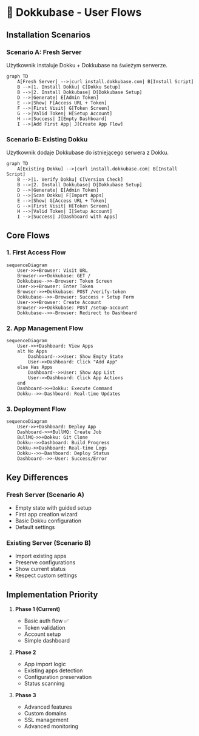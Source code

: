 # 🚀 Dokkubase - User Flows

## Installation Scenarios

### Scenario A: Fresh Server
Użytkownik instaluje Dokku + Dokkubase na świeżym serwerze.

```mermaid
graph TD
    A[Fresh Server] -->|curl install.dokkubase.com| B[Install Script]
    B -->|1. Install Dokku| C[Dokku Setup]
    B -->|2. Install Dokkubase| D[Dokkubase Setup]
    D -->|Generate| E[Admin Token]
    E -->|Show| F[Access URL + Token]
    F -->|First Visit| G[Token Screen]
    G -->|Valid Token| H[Setup Account]
    H -->|Success| I[Empty Dashboard]
    I -->|Add First App| J[Create App Flow]
```

### Scenario B: Existing Dokku
Użytkownik dodaje Dokkubase do istniejącego serwera z Dokku.

```mermaid
graph TD
    A[Existing Dokku] -->|curl install.dokkubase.com| B[Install Script]
    B -->|1. Verify Dokku| C[Version Check]
    B -->|2. Install Dokkubase| D[Dokkubase Setup]
    D -->|Generate| E[Admin Token]
    D -->|Scan Dokku| F[Import Apps]
    E -->|Show| G[Access URL + Token]
    G -->|First Visit| H[Token Screen]
    H -->|Valid Token| I[Setup Account]
    I -->|Success| J[Dashboard with Apps]
```

## Core Flows

### 1. First Access Flow
```mermaid
sequenceDiagram
    User->>+Browser: Visit URL
    Browser->>+Dokkubase: GET /
    Dokkubase-->>-Browser: Token Screen
    User->>+Browser: Enter Token
    Browser->>+Dokkubase: POST /verify-token
    Dokkubase-->>-Browser: Success + Setup Form
    User->>+Browser: Create Account
    Browser->>+Dokkubase: POST /setup-account
    Dokkubase-->>-Browser: Redirect to Dashboard
```

### 2. App Management Flow
```mermaid
sequenceDiagram
    User->>+Dashboard: View Apps
    alt No Apps
        Dashboard-->>User: Show Empty State
        User->>Dashboard: Click "Add App"
    else Has Apps
        Dashboard-->>User: Show App List
        User->>Dashboard: Click App Actions
    end
    Dashboard->>+Dokku: Execute Command
    Dokku-->>-Dashboard: Real-time Updates
```

### 3. Deployment Flow
```mermaid
sequenceDiagram
    User->>+Dashboard: Deploy App
    Dashboard->>+BullMQ: Create Job
    BullMQ->>+Dokku: Git Clone
    Dokku-->>Dashboard: Build Progress
    Dokku->>Dashboard: Real-time Logs
    Dokku-->>-Dashboard: Deploy Status
    Dashboard-->>-User: Success/Error
```

## Key Differences

### Fresh Server (Scenario A)
- Empty state with guided setup
- First app creation wizard
- Basic Dokku configuration
- Default settings

### Existing Server (Scenario B)
- Import existing apps
- Preserve configurations
- Show current status
- Respect custom settings

## Implementation Priority

1. **Phase 1 (Current)**
   - Basic auth flow ✅
   - Token validation
   - Account setup
   - Simple dashboard

2. **Phase 2**
   - App import logic
   - Existing apps detection
   - Configuration preservation
   - Status scanning

3. **Phase 3**
   - Advanced features
   - Custom domains
   - SSL management
   - Advanced monitoring
